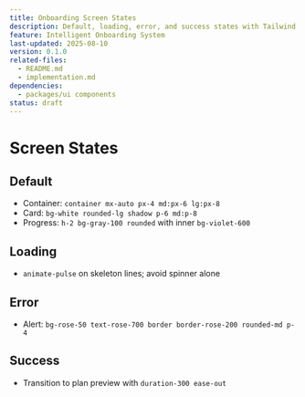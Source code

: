 ```yaml
---
title: Onboarding Screen States
description: Default, loading, error, and success states with Tailwind recipes.
feature: Intelligent Onboarding System
last-updated: 2025-08-10
version: 0.1.0
related-files:
  - README.md
  - implementation.md
dependencies:
  - packages/ui components
status: draft
---
```


# Screen States

## Default
- Container: `container mx-auto px-4 md:px-6 lg:px-8`
- Card: `bg-white rounded-lg shadow p-6 md:p-8`
- Progress: `h-2 bg-gray-100 rounded` with inner `bg-violet-600`

## Loading
- `animate-pulse` on skeleton lines; avoid spinner alone

## Error
- Alert: `bg-rose-50 text-rose-700 border border-rose-200 rounded-md p-4`

## Success
- Transition to plan preview with `duration-300 ease-out`
